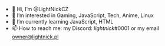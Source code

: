 - 👋 Hi, I’m @LightNickCZ
- 👀 I’m interested in Gaming, JavaScript, Tech, Anime, Linux
- 🌱 I’m currently learning JavaScript, HTML
- 📫 How to reach me: my Discord: _lightnick_#0001 or my email owner@lightnick.pl

<!---
LightNickCZ/LightNickCZ is a ✨ special ✨ repository because its `README.md` (this file) appears on your GitHub profile.
You can click the Preview link to take a look at your changes.
--->
